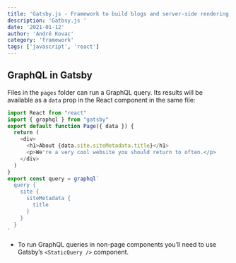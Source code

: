```yaml
---
title: 'Gatsby.js - Framework to build blogs and server-side rendering pages fast'
description: 'Gatbsy.js '
date: '2021-01-12'
author: 'André Kovac'
category: 'framework'
tags: ['javascript', 'react']
---
```


## GraphQL in Gatsby

Files in the `pages` folder can run a GraphQL query. Its results will be available as a `data` prop in the React component in the same file:

```js
import React from "react"
import { graphql } from "gatsby"
export default function Page({ data }) {
  return (
    <div>
      <h1>About {data.site.siteMetadata.title}</h1>
      <p>We're a very cool website you should return to often.</p>
    </div>
  )
}
export const query = graphql`
  query {
    site {
      siteMetadata {
        title
      }
    }
  }
`
```

- To run GraphQL queries in non-page components you’ll need to use Gatsby’s `<StaticQuery />` component.